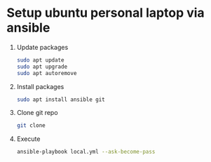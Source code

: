 # Setup ubuntu personal laptop via ansible

1) Update packages

    ```sh
    sudo apt update
    sudo apt upgrade
    sudo apt autoremove
    ```

2) Install packages

    ```sh
    sudo apt install ansible git
    ```

3) Clone git repo

    ```sh
    git clone
    ```

4) Execute

    ```sh
    ansible-playbook local.yml --ask-become-pass
    ```
